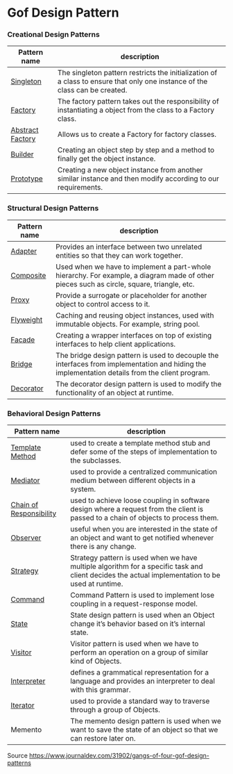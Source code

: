 # Gof Design Pattern

### Creational Design Patterns

| Pattern name     | description |
| --- | --- |
| [Singleton](https://github.com/sylvainGre/gof-design-pattern/tree/master/src/creational/singleton) | The singleton pattern restricts the initialization of a class to ensure that only one instance of the class can be created. |
| [Factory](https://github.com/sylvainGre/gof-design-pattern/tree/master/src/creational/factory) | The factory pattern takes out the responsibility of instantiating a object from the class to a Factory class.               |
| [Abstract Factory](https://github.com/sylvainGre/gof-design-pattern/tree/master/src/creational/abstractFactory) | Allows us to create a Factory for factory classes.                                                                          |
| [Builder](https://github.com/sylvainGre/gof-design-pattern/tree/master/src/creational/builder) | Creating an object step by step and a method to finally get the object instance.                                         |
| [Prototype](https://github.com/sylvainGre/gof-design-pattern/tree/master/src/creational/prototype) | Creating a new object instance from another similar instance and then modify according to our requirements.                 |

### Structural Design Patterns

| Pattern name     | description |
| --- | --- |
| [Adapter](https://github.com/sylvainGre/gof-design-pattern/tree/master/src/structural/adapter)	|Provides an interface between two unrelated entities so that they can work together.|
| [Composite](https://github.com/sylvainGre/gof-design-pattern/tree/master/src/structural/composite)|	Used when we have to implement a part-whole hierarchy. For example, a diagram made of other pieces such as circle, square, triangle, etc.|
| [Proxy](https://github.com/sylvainGre/gof-design-pattern/tree/master/src/structural/proxy) |	Provide a surrogate or placeholder for another object to control access to it.|
| [Flyweight](https://github.com/sylvainGre/gof-design-pattern/tree/master/src/structural/flyweight)	|Caching and reusing object instances, used with immutable objects. For example, string pool.|
| [Facade](https://github.com/sylvainGre/gof-design-pattern/tree/master/src/structural/facade)|	Creating a wrapper interfaces on top of existing interfaces to help client applications.|
| [Bridge](https://github.com/sylvainGre/gof-design-pattern/tree/master/src/structural/bridge) |The bridge design pattern is used to decouple the interfaces from implementation and hiding the implementation details from the client program.|
| [Decorator](https://github.com/sylvainGre/gof-design-pattern/tree/master/src/structural/decorator)	| The decorator design pattern is used to modify the functionality of an object at runtime.|

### Behavioral Design Patterns

| Pattern name | description |
| --- | --- |
| [Template Method](https://github.com/sylvainGre/gof-design-pattern/tree/master/src/behavioral/templateMethod)	| used to create a template method stub and defer some of the steps of implementation to the subclasses.|
|[Mediator](https://github.com/sylvainGre/gof-design-pattern/tree/master/src/behavioral/mediator)	|used to provide a centralized communication medium between different objects in a system.|
|[Chain of Responsibility](https://github.com/sylvainGre/gof-design-pattern/tree/master/src/behavioral/chainOfReponsibility)	|used to achieve loose coupling in software design where a request from the client is passed to a chain of objects to process them.|
|[Observer](https://github.com/sylvainGre/gof-design-pattern/tree/master/src/behavioral/observer)|	useful when you are interested in the state of an object and want to get notified whenever there is any change.|
|[Strategy](https://github.com/sylvainGre/gof-design-pattern/tree/master/src/behavioral/strategy)|	Strategy pattern is used when we have multiple algorithm for a specific task and client decides the actual implementation to be used at runtime.|
|[Command](https://github.com/sylvainGre/gof-design-pattern/tree/master/src/behavioral/commmand)|	Command Pattern is used to implement lose coupling in a request-response model.|
|[State](https://github.com/sylvainGre/gof-design-pattern/tree/master/src/behavioral/state) |	State design pattern is used when an Object change it’s behavior based on it’s internal state.|
|[Visitor](https://github.com/sylvainGre/gof-design-pattern/tree/master/src/behavioral/visitor)|	Visitor pattern is used when we have to perform an operation on a group of similar kind of Objects.|
|[Interpreter](https://github.com/sylvainGre/gof-design-pattern/tree/master/src/behavioral/interpreter)|	defines a grammatical representation for a language and provides an interpreter to deal with this grammar.|
|[Iterator](https://github.com/sylvainGre/gof-design-pattern/tree/master/src/behavioral/iterator)|	used to provide a standard way to traverse through a group of Objects.|
|Memento|	The memento design pattern is used when we want to save the state of an object so that we can restore later on.|

Source https://www.journaldev.com/31902/gangs-of-four-gof-design-patterns
